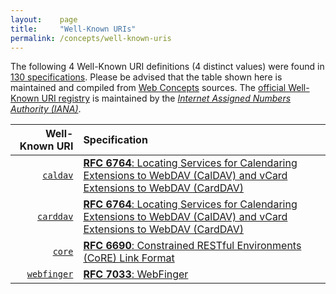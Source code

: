 ```yaml
---
layout:    page
title:     "Well-Known URIs"
permalink: /concepts/well-known-uris
---
```




The following 4 Well-Known URI definitions (4 distinct values) were found in [130 specifications](/specs). Please be advised that the table shown here is maintained and compiled from [Web Concepts](/) sources. The [official Well-Known URI registry](http://www.iana.org/assignments/well-known-uris/well-known-uris.xhtml) is maintained by the [*Internet Assigned Numbers Authority (IANA)*](http://www.iana.org/).

Well-Known URI | Specification
-------: | :-------
[`caldav`](/concepts/well-known-uri/caldav) | [**RFC 6764**: Locating Services for Calendaring Extensions to WebDAV (CalDAV) and vCard Extensions to WebDAV (CardDAV)](/specs/IETF/RFC/6764 "This specification describes how DNS SRV records, DNS TXT records, and well-known URIs can be used together or separately to locate CalDAV (Calendaring Extensions to Web Distributed Authoring and Versioning (WebDAV)) or CardDAV (vCard Extensions to WebDAV) services.")
[`carddav`](/concepts/well-known-uri/carddav) | [**RFC 6764**: Locating Services for Calendaring Extensions to WebDAV (CalDAV) and vCard Extensions to WebDAV (CardDAV)](/specs/IETF/RFC/6764 "This specification describes how DNS SRV records, DNS TXT records, and well-known URIs can be used together or separately to locate CalDAV (Calendaring Extensions to Web Distributed Authoring and Versioning (WebDAV)) or CardDAV (vCard Extensions to WebDAV) services.")
[`core`](/concepts/well-known-uri/core) | [**RFC 6690**: Constrained RESTful Environments (CoRE) Link Format](/specs/IETF/RFC/6690 "This specification defines Web Linking using a link format for use by constrained web servers to describe hosted resources, their attributes, and other relationships between links. Based on the HTTP Link Header field defined in RFC 5988, the Constrained RESTful Environments (CoRE) Link Format is carried as a payload and is assigned an Internet media type. &#34;RESTful&#34; refers to the Representational State Transfer (REST) architecture. A well-known URI is defined as a default entry point for requesting the links hosted by a server.")
[`webfinger`](/concepts/well-known-uri/webfinger) | [**RFC 7033**: WebFinger](/specs/IETF/RFC/7033 "This specification defines the WebFinger protocol, which can be used to discover information about people or other entities on the Internet using standard HTTP methods. WebFinger discovers information for a URI that might not be usable as a locator otherwise, such as account or email URIs.")
